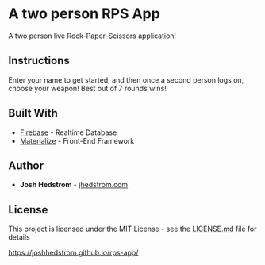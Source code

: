 # A two person RPS App

A two person live Rock-Paper-Scissors application!

## Instructions

Enter your name to get started, and then once a second person logs on, choose your weapon! Best out of 7 rounds wins!

## Built With

* [Firebase](https://firebase.google.com/) - Realtime Database
* [Materialize](https://materializecss.com/) - Front-End Framework

## Author

* **Josh Hedstrom** - [jhedstrom.com](https://jhedstrom.com)

## License

This project is licensed under the MIT License - see the [LICENSE.md](LICENSE.md) file for details


https://joshhedstrom.github.io/rps-app/
